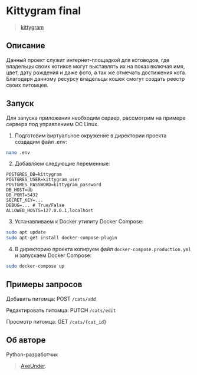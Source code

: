 # Kittygram final
> [kittygram](https://kittygram.servecounterstrike.com/)

## Описание
Данный проект служит интернет-площадкой для котоводов, где владельцы своих котиков могут выставлять их на показ включая имя, цвет, дату рождения и даже фото, а так же отмечать достижения кота. Благодаря данному ресурсу владельцы кошек смогут создать реестр своих питомцев.

## Запуск
Для запуска приложения необходим сервер, рассмотрим на примере сервера под управлением ОС Linux.

1. Подготовим виртуальное окружение в директории проекта создадим файл .env:
```bash
nano .env
```

2. Добавляем следующие переменные:
```nano
POSTGRES_DB=kittygram
POSTGRES_USER=kittygram_user
POSTGRES_PASSWORD=kittygram_password
DB_HOST=db
DB_PORT=5432
SECRET_KEY=...
DEBUG=... # True/False
ALLOWED_HOSTS=127.0.0.1,localhost
```

3. Устанавливаем к Docker утилиту Docker Compose:
```bash
sudo apt update
sudo apt-get install docker-compose-plugin 
```

4. В директорию проекта копируем файл `docker-compose.production.yml` и запускаем Docker Compose:
```bash
sudo docker-compose up
```

## Примеры запросов

Добавить питомца: POST `/cats/add`

Редактировать питомца: PUTCH `/cats/edit`

Просмотр питомца: GET `/cats/{cat_id}`

## Об авторе
Python-разработчик
>[AxeUnder](https://github.com/AxeUnder).
